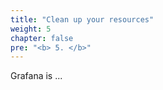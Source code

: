 ```yaml
---
title: "Clean up your resources"
weight: 5
chapter: false
pre: "<b> 5. </b>"
---
```


Grafana is ...